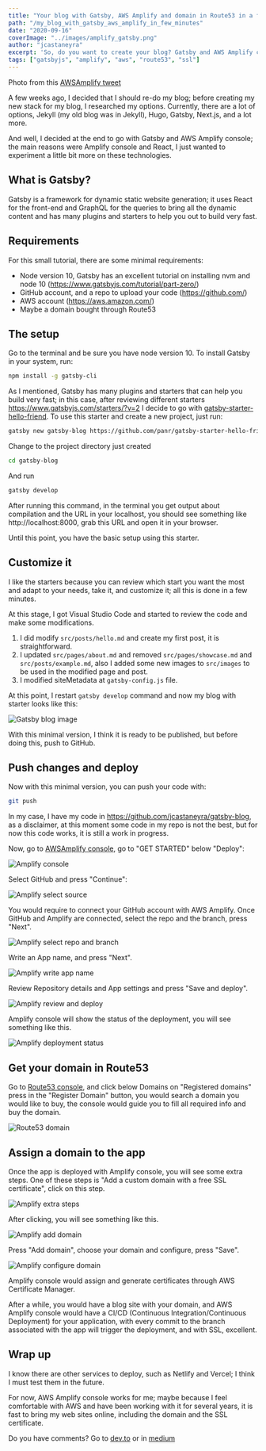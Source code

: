 ```yaml
---
title: "Your blog with Gatsby, AWS Amplify and domain in Route53 in a few minutes."
path: "/my_blog_with_gatsby_aws_amplify_in_few_minutes"
date: "2020-09-16"
coverImage: "../images/amplify_gatsby.png"
author: "jcastaneyra"
excerpt: 'So, do you want to create your blog? Gatsby and AWS Amplify could help, and as a plus, you can buy your domain in Route53 ...'
tags: ["gatsbyjs", "amplify", "aws", "route53", "ssl"]
---
```


Photo from this [AWSAmplify tweet](https://twitter.com/AWSAmplify/status/1101868014805413888)

A few weeks ago, I decided that I should re-do my blog; before creating my new stack for my blog, I researched my options. Currently, there are a lot of options, Jekyll (my old blog was in Jekyll), Hugo, Gatsby, Next.js, and a lot more.

And well, I decided at the end to go with Gatsby and AWS Amplify console; the main reasons were Amplify console and React, I just wanted to experiment a little bit more on these technologies.

## What is Gatsby?

Gatsby is a framework for dynamic static website generation; it uses React for the front-end and GraphQL for the queries to bring all the dynamic content and has many plugins and starters to help you out to build very fast.

## Requirements

For this small tutorial, there are some minimal requirements:

- Node version 10, Gatsby has an excellent tutorial on installing nvm and node 10 (https://www.gatsbyjs.com/tutorial/part-zero/)
- GitHub account, and a repo to upload your code (https://github.com/)
- AWS account (https://aws.amazon.com/)
- Maybe a domain bought through Route53

## The setup

Go to the terminal and be sure you have node version 10. To install Gatsby in your system, run:


```bash
npm install -g gatsby-cli
```

As I mentioned, Gatsby has many plugins and starters that can help you build very fast; in this case, after reviewing different starters https://www.gatsbyjs.com/starters/?v=2 I decide to go with [gatsby-starter-hello-friend](https://www.gatsbyjs.com/starters/panr/gatsby-starter-hello-friend/). To use this starter and create a new project, just run:


```bash
gatsby new gatsby-blog https://github.com/panr/gatsby-starter-hello-friend
```

Change to the project directory just created

```bash
cd gatsby-blog
```

And run

```bash
gatsby develop
```

After running this command, in the terminal you get output about compilation and the URL in your localhost, you should see something like http://localhost:8000, grab this URL and open it in your browser.


Until this point, you have the basic setup using this starter.


## Customize it

I like the starters because you can review which start you want the most and adapt to your needs, take it, and customize it; all this is done in a few minutes.


At this stage, I got Visual Studio Code and started to review the code and make some modifications.


1. I did modify `src/posts/hello.md` and create my first post, it is straightforward.
2. I updated `src/pages/about.md` and removed `src/pages/showcase.md` and `src/posts/example.md`, also I added some new images to `src/images` to be used in the modified page and post.
3. I modified siteMetadata at `gatsby-config.js` file.


At this point, I restart `gatsby develop` command and now my blog with starter looks like this:


![Gatsby blog image](../images/blog_gatsby.jpg)


With this minimal version, I think it is ready to be published, but before doing this, push to GitHub.


## Push changes and deploy

Now with this minimal version, you can push your code with:

```bash
git push
```


In my case, I have my code in https://github.com/jcastaneyra/gatsby-blog, as a disclaimer, at this moment some code in my repo is not the best, but for now this code works, it is still a work in progress.


Now, go to [AWSAmplify console](https://console.aws.amazon.com/amplify), go to "GET STARTED" below "Deploy":

![Amplify console](../images/blog_gatsby_amplify_console.png)

Select GitHub and press "Continue":

![Amplify select source](../images/blog_gatsby_amplify_source.png)

You would require to connect your GitHub account with AWS Amplify. Once GitHub and Amplify are connected, select the repo and the branch, press "Next".

![Amplify select repo and branch](../images/blog_gatsby_amplify_repo_branch.png)

Write an App name, and press "Next".

![Amplify write app name](../images/blog_gatsby_amplify_app_name.png)

Review Repository details and App settings and press "Save and deploy".

![Amplify review and deploy](../images/blog_gatsby_amplify_review.png)

Amplify console will show the status of the deployment, you will see something like this.

![Amplify deployment status](../images/blog_gatsby_amplify_deployment.png)


## Get your domain in Route53

Go to [Route53 console](https://console.aws.amazon.com/route53/), and click below Domains on "Registered domains" press in the "Register Domain" button, you would search a domain you would like to buy, the console would guide you to fill all required info and buy the domain.

![Route53 domain](../images/blog_gatsby_route53_buy_domain.png)

## Assign a domain to the app

Once the app is deployed with Amplify console, you will see some extra steps. One of these steps is "Add a custom domain with a free SSL certificate", click on this step.

![Amplify extra steps](../images/blog_gatsby_extra_steps.png)

After clicking, you will see something like this.

![Amplify add domain](../images/blog_gatsby_add_domain.png)

Press "Add domain", choose your domain and configure, press "Save".

![Amplify configure domain](../images/blog_gatsby_configure_domain.png)

Amplify console would assign and generate certificates through AWS Certificate Manager.

After a while, you would have a blog site with your domain, and AWS Amplify console would have a CI/CD (Continuous Integration/Continuous Deployment) for your application, with every commit to the branch associated with the app will trigger the deployment, and with SSL, excellent.

## Wrap up

I know there are other services to deploy, such as Netlify and Vercel; I think I must test them in the future.

For now, AWS Amplify console works for me; maybe because I feel comfortable with AWS and have been working with it for several years, it is fast to bring my web sites online, including the domain and the SSL certificate.

Do you have comments? Go to [dev.to](https://dev.to/jcastaneyra/your-blog-with-gatsby-aws-amplify-and-a-domain-in-route53-in-a-few-minutes-21dg) or in [medium](https://medium.com/@jcastaneyra/your-blog-with-gatsby-aws-amplify-and-a-domain-in-route53-in-a-few-minutes-40aed7753bd6?sk=7540e6b49f256ba731eed8470d3d62ce)